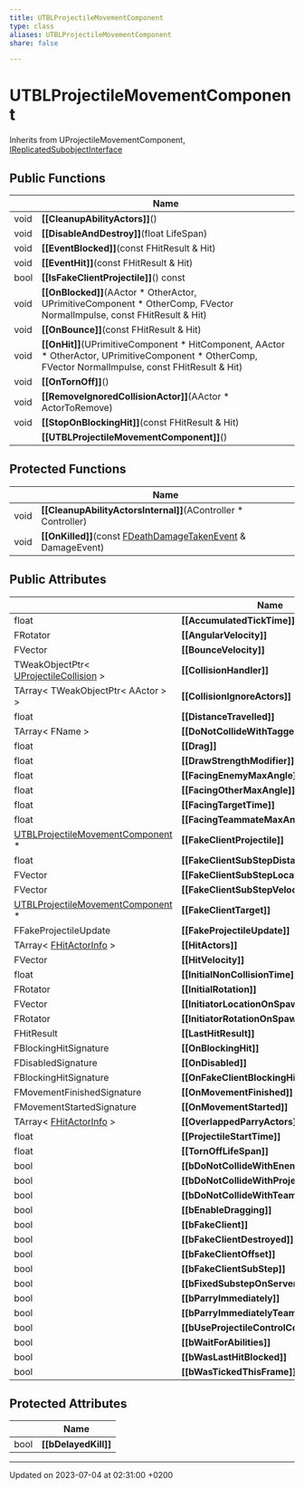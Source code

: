```yaml
---
title: UTBLProjectileMovementComponent
type: class
aliases: UTBLProjectileMovementComponent
share: false

---
```


# UTBLProjectileMovementComponent





Inherits from UProjectileMovementComponent, [IReplicatedSubobjectInterface](/docs/SDK/Source/Classes/classIReplicatedSubobjectInterface.md)

## Public Functions

|                | Name           |
| -------------- | -------------- |
| void | **[[CleanupAbilityActors]]**() |
| void | **[[DisableAndDestroy]]**(float LifeSpan) |
| void | **[[EventBlocked]]**(const FHitResult & Hit) |
| void | **[[EventHit]]**(const FHitResult & Hit) |
| bool | **[[IsFakeClientProjectile]]**() const |
| void | **[[OnBlocked]]**(AActor * OtherActor, UPrimitiveComponent * OtherComp, FVector NormalImpulse, const FHitResult & Hit) |
| void | **[[OnBounce]]**(const FHitResult & Hit) |
| void | **[[OnHit]]**(UPrimitiveComponent * HitComponent, AActor * OtherActor, UPrimitiveComponent * OtherComp, FVector NormalImpulse, const FHitResult & Hit) |
| void | **[[OnTornOff]]**() |
| void | **[[RemoveIgnoredCollisionActor]]**(AActor * ActorToRemove) |
| void | **[[StopOnBlockingHit]]**(const FHitResult & Hit) |
| | **[[UTBLProjectileMovementComponent]]**() |

## Protected Functions

|                | Name           |
| -------------- | -------------- |
| void | **[[CleanupAbilityActorsInternal]]**(AController * Controller) |
| void | **[[OnKilled]]**(const [FDeathDamageTakenEvent](/docs/SDK/Source/Classes/structFDeathDamageTakenEvent.md) & DamageEvent) |

## Public Attributes

|                | Name           |
| -------------- | -------------- |
| float | **[[AccumulatedTickTime]]**  |
| FRotator | **[[AngularVelocity]]**  |
| FVector | **[[BounceVelocity]]**  |
| TWeakObjectPtr< [UProjectileCollision](/docs/SDK/Source/Classes/classUProjectileCollision.md) > | **[[CollisionHandler]]**  |
| TArray< TWeakObjectPtr< AActor > > | **[[CollisionIgnoreActors]]**  |
| float | **[[DistanceTravelled]]**  |
| TArray< FName > | **[[DoNotCollideWithTaggedActors]]**  |
| float | **[[Drag]]**  |
| float | **[[DrawStrengthModifier]]**  |
| float | **[[FacingEnemyMaxAngle]]**  |
| float | **[[FacingOtherMaxAngle]]**  |
| float | **[[FacingTargetTime]]**  |
| float | **[[FacingTeammateMaxAngle]]**  |
| [UTBLProjectileMovementComponent](/docs/SDK/Source/Classes/classUTBLProjectileMovementComponent.md) * | **[[FakeClientProjectile]]**  |
| float | **[[FakeClientSubStepDistanceTravelled]]**  |
| FVector | **[[FakeClientSubStepLocation]]**  |
| FVector | **[[FakeClientSubStepVelocity]]**  |
| [UTBLProjectileMovementComponent](/docs/SDK/Source/Classes/classUTBLProjectileMovementComponent.md) * | **[[FakeClientTarget]]**  |
| FFakeProjectileUpdate | **[[FakeProjectileUpdate]]**  |
| TArray< [FHitActorInfo](/docs/SDK/Source/Classes/structFHitActorInfo.md) > | **[[HitActors]]**  |
| FVector | **[[HitVelocity]]**  |
| float | **[[InitialNonCollisionTime]]**  |
| FRotator | **[[InitialRotation]]**  |
| FVector | **[[InitiatorLocationOnSpawn]]**  |
| FRotator | **[[InitiatorRotationOnSpawn]]**  |
| FHitResult | **[[LastHitResult]]**  |
| FBlockingHitSignature | **[[OnBlockingHit]]**  |
| FDisabledSignature | **[[OnDisabled]]**  |
| FBlockingHitSignature | **[[OnFakeClientBlockingHit]]**  |
| FMovementFinishedSignature | **[[OnMovementFinished]]**  |
| FMovementStartedSignature | **[[OnMovementStarted]]**  |
| TArray< [FHitActorInfo](/docs/SDK/Source/Classes/structFHitActorInfo.md) > | **[[OverlappedParryActors]]**  |
| float | **[[ProjectileStartTime]]**  |
| float | **[[TornOffLifeSpan]]**  |
| bool | **[[bDoNotCollideWithEnemies]]**  |
| bool | **[[bDoNotCollideWithProjectiles]]**  |
| bool | **[[bDoNotCollideWithTeammates]]**  |
| bool | **[[bEnableDragging]]**  |
| bool | **[[bFakeClient]]**  |
| bool | **[[bFakeClientDestroyed]]**  |
| bool | **[[bFakeClientOffset]]**  |
| bool | **[[bFakeClientSubStep]]**  |
| bool | **[[bFixedSubstepOnServer]]**  |
| bool | **[[bParryImmediately]]**  |
| bool | **[[bParryImmediatelyTeammates]]**  |
| bool | **[[bUseProjectileControlComponent]]**  |
| bool | **[[bWaitForAbilities]]**  |
| bool | **[[bWasLastHitBlocked]]**  |
| bool | **[[bWasTickedThisFrame]]**  |

## Protected Attributes

|                | Name           |
| -------------- | -------------- |
| bool | **[[bDelayedKill]]**  |

-------------------------------

Updated on 2023-07-04 at 02:31:00 +0200